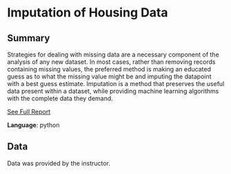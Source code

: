 # Imputation of Housing Data

## Summary

Strategies for dealing with missing data are a necessary component of the analysis of any new dataset. In most cases, rather than removing records containing missing values, the preferred method is making an educated guess as to what the missing value might be and imputing the datapoint with a best guess estimate. Imputation is a method that preserves the useful data present within a dataset, while providing machine learning algorithms with the complete data they demand.

[See Full Report](./Russian%20Housing%20Data%20Imputation.pdf)

**Language**: python

## Data

Data was provided by the instructor.


